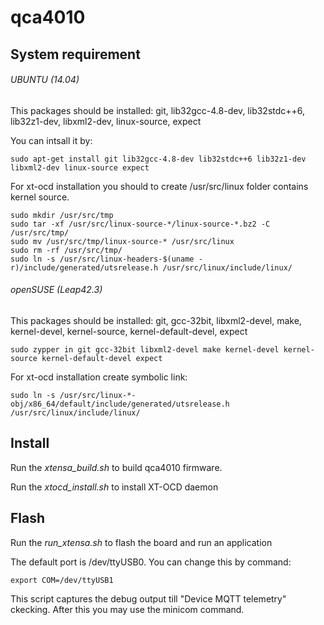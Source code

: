 # qca4010

## System requirement
###### UBUNTU (14.04)

This packages should be installed:
git, lib32gcc-4.8-dev, lib32stdc++6, lib32z1-dev, libxml2-dev, linux-source, expect


You can intsall it by:

```
sudo apt-get install git lib32gcc-4.8-dev lib32stdc++6 lib32z1-dev libxml2-dev linux-source expect
```

For xt-ocd installation you should to create /usr/src/linux folder contains kernel source.

```
sudo mkdir /usr/src/tmp
sudo tar -xf /usr/src/linux-source-*/linux-source-*.bz2 -C /usr/src/tmp/
sudo mv /usr/src/tmp/linux-source-* /usr/src/linux
sudo rm -rf /usr/src/tmp/
sudo ln -s /usr/src/linux-headers-$(uname -r)/include/generated/utsrelease.h /usr/src/linux/include/linux/
```

###### openSUSE (Leap42.3)

This packages should be installed:
git, gcc-32bit, libxml2-devel, make, kernel-devel, kernel-source, kernel-default-devel, expect

```
sudo zypper in git gcc-32bit libxml2-devel make kernel-devel kernel-source kernel-default-devel expect
```

For xt-ocd installation create symbolic link:

```
sudo ln -s /usr/src/linux-*-obj/x86_64/default/include/generated/utsrelease.h /usr/src/linux/include/linux/
```

## Install

Run the *xtensa_build.sh* to build qca4010 firmware.


Run the *xtocd_install.sh* to install XT-OCD daemon

## Flash

Run the *run_xtensa.sh* to flash the board and run an application

The default port is /dev/ttyUSB0. You can change this by command: 
```
export COM=/dev/ttyUSB1
```
This script captures the debug output till "Device MQTT telemetry" ckecking. After this you may use the minicom command.
